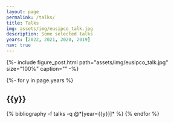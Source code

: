 ```yaml
---
layout: page
permalink: /talks/
title: Talks
img: assets/img/eusipco_talk.jpg
description: Some selected talks
years: [2022, 2021, 2020, 2019]
nav: true
---
```


{%- include figure_post.html 
    path="assets/img/eusipco_talk.jpg"
    size="100%"
    caption="" -%}

<!-- _pages/publications.md -->
<div class="publications">

{%- for y in page.years %}
  <h2 class="year">{{y}}</h2>
  {% bibliography -f talks -q @*[year={{y}}]* %}
{% endfor %}

</div>
